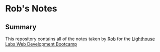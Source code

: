 # Rob's Notes
## Summary

This repository contains all of the notes taken by [Rob](https://github.com/Sirrom84) for the [Lighthouse Labs Web Development Bootcamp](https://www.lighthouselabs.ca/)